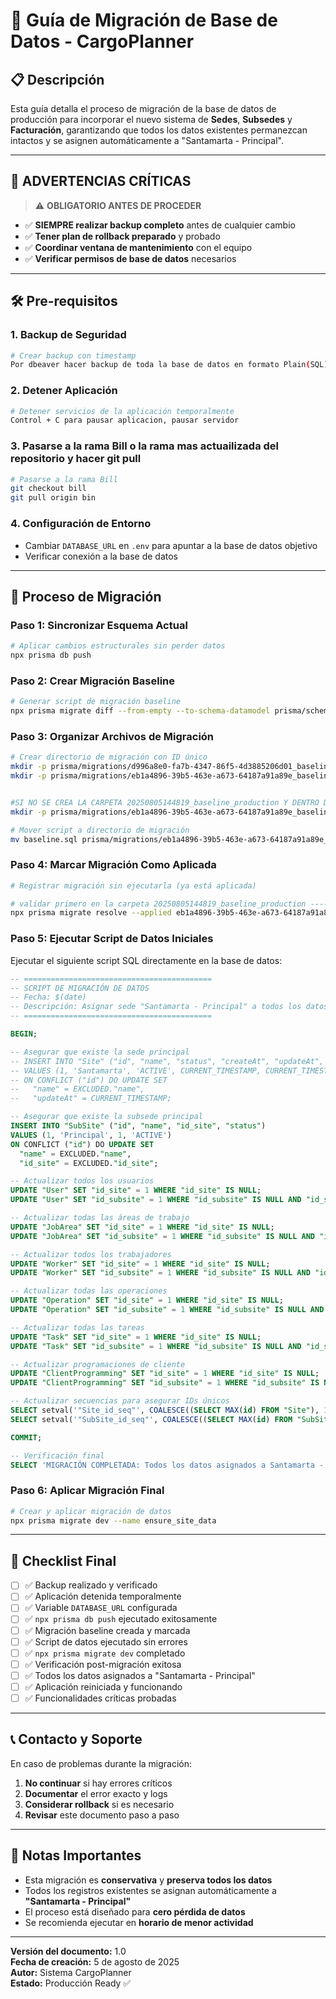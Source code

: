 # 🚀 Guía de Migración de Base de Datos - CargoPlanner

## 📋 Descripción

Esta guía detalla el proceso de migración de la base de datos de producción para incorporar el nuevo sistema de **Sedes**, **Subsedes** y **Facturación**, garantizando que todos los datos existentes permanezcan intactos y se asignen automáticamente a "Santamarta - Principal".

---

## 🚨 ADVERTENCIAS CRÍTICAS

> ⚠️ **OBLIGATORIO ANTES DE PROCEDER**

- ✅ **SIEMPRE realizar backup completo** antes de cualquier cambio
- ✅ **Tener plan de rollback preparado** y probado
- ✅ **Coordinar ventana de mantenimiento** con el equipo
- ✅ **Verificar permisos de base de datos** necesarios

---

## 🛠️ Pre-requisitos

### 1. Backup de Seguridad

```bash
# Crear backup con timestamp
Por dbeaver hacer backup de toda la base de datos en formato Plain(SQL)
```

### 2. Detener Aplicación

```bash
# Detener servicios de la aplicación temporalmente
Control + C para pausar aplicacion, pausar servidor
```

### 3. Pasarse a la rama Bill o la rama mas actuailizada del repositorio y hacer git pull

```bash
# Pasarse a la rama Bill
git checkout bill
git pull origin bin
```

### 4. Configuración de Entorno

- Cambiar `DATABASE_URL` en `.env` para apuntar a la base de datos objetivo
- Verificar conexión a la base de datos

---

## 🔄 Proceso de Migración

### Paso 1: Sincronizar Esquema Actual

```bash
# Aplicar cambios estructurales sin perder datos
npx prisma db push
```

### Paso 2: Crear Migración Baseline

```bash
# Generar script de migración baseline
npx prisma migrate diff --from-empty --to-schema-datamodel prisma/schema.prisma --script > baseline.sql
```

### Paso 3: Organizar Archivos de Migración

```bash
# Crear directorio de migración con ID único
mkdir -p prisma/migrations/d996a8e0-fa7b-4347-86f5-4d3885206d01_baseline_production
mkdir -p prisma/migrations/eb1a4896-39b5-463e-a673-64187a91a89e_baseline_production


#SI NO SE CREA LA CARPETA 20250805144819_baseline_production Y DENTRO DE ESTA EL ARCHIVO migration.sql, se debe crear:
mkdir -p prisma/migrations/eb1a4896-39b5-463e-a673-64187a91a89e_baseline_production

# Mover script a directorio de migración
mv baseline.sql prisma/migrations/eb1a4896-39b5-463e-a673-64187a91a89e_baseline_production/migration.sql
```

### Paso 4: Marcar Migración Como Aplicada

```bash
# Registrar migración sin ejecutarla (ya está aplicada)

# validar primero en la carpeta 20250805144819_baseline_production --------------------------------
npx prisma migrate resolve --applied eb1a4896-39b5-463e-a673-64187a91a89e_baseline_production
```

### Paso 5: Ejecutar Script de Datos Iniciales

Ejecutar el siguiente script SQL directamente en la base de datos:

```sql
-- ==========================================
-- SCRIPT DE MIGRACIÓN DE DATOS
-- Fecha: $(date)
-- Descripción: Asignar sede "Santamarta - Principal" a todos los datos existentes
-- ==========================================

BEGIN;

-- Asegurar que existe la sede principal
-- INSERT INTO "Site" ("id", "name", "status", "createAt", "updateAt", "id_user")
-- VALUES (1, 'Santamarta', 'ACTIVE', CURRENT_TIMESTAMP, CURRENT_TIMESTAMP, 36)
-- ON CONFLICT ("id") DO UPDATE SET
--   "name" = EXCLUDED."name",
--   "updateAt" = CURRENT_TIMESTAMP;

-- Asegurar que existe la subsede principal
INSERT INTO "SubSite" ("id", "name", "id_site", "status")
VALUES (1, 'Principal', 1, 'ACTIVE')
ON CONFLICT ("id") DO UPDATE SET
  "name" = EXCLUDED."name",
  "id_site" = EXCLUDED."id_site";

-- Actualizar todos los usuarios
UPDATE "User" SET "id_site" = 1 WHERE "id_site" IS NULL;
UPDATE "User" SET "id_subsite" = 1 WHERE "id_subsite" IS NULL AND "id_site" = 1;

-- Actualizar todas las áreas de trabajo
UPDATE "JobArea" SET "id_site" = 1 WHERE "id_site" IS NULL;
UPDATE "JobArea" SET "id_subsite" = 1 WHERE "id_subsite" IS NULL AND "id_site" = 1;

-- Actualizar todos los trabajadores
UPDATE "Worker" SET "id_site" = 1 WHERE "id_site" IS NULL;
UPDATE "Worker" SET "id_subsite" = 1 WHERE "id_subsite" IS NULL AND "id_site" = 1;

-- Actualizar todas las operaciones
UPDATE "Operation" SET "id_site" = 1 WHERE "id_site" IS NULL;
UPDATE "Operation" SET "id_subsite" = 1 WHERE "id_subsite" IS NULL AND "id_site" = 1;

-- Actualizar todas las tareas
UPDATE "Task" SET "id_site" = 1 WHERE "id_site" IS NULL;
UPDATE "Task" SET "id_subsite" = 1 WHERE "id_subsite" IS NULL AND "id_site" = 1;

-- Actualizar programaciones de cliente
UPDATE "ClientProgramming" SET "id_site" = 1 WHERE "id_site" IS NULL;
UPDATE "ClientProgramming" SET "id_subsite" = 1 WHERE "id_subsite" IS NULL AND "id_site" = 1;

-- Actualizar secuencias para asegurar IDs únicos
SELECT setval('"Site_id_seq"', COALESCE((SELECT MAX(id) FROM "Site"), 1), true);
SELECT setval('"SubSite_id_seq"', COALESCE((SELECT MAX(id) FROM "SubSite"), 1), true);

COMMIT;

-- Verificación final
SELECT 'MIGRACIÓN COMPLETADA: Todos los datos asignados a Santamarta - Principal' as resultado;
```

### Paso 6: Aplicar Migración Final

```bash
# Crear y aplicar migración de datos
npx prisma migrate dev --name ensure_site_data
```

---

## 🎯 Checklist Final

- [ ] ✅ Backup realizado y verificado
- [ ] ✅ Aplicación detenida temporalmente
- [ ] ✅ Variable `DATABASE_URL` configurada
- [ ] ✅ `npx prisma db push` ejecutado exitosamente
- [ ] ✅ Migración baseline creada y marcada
- [ ] ✅ Script de datos ejecutado sin errores
- [ ] ✅ `npx prisma migrate dev` completado
- [ ] ✅ Verificación post-migración exitosa
- [ ] ✅ Todos los datos asignados a "Santamarta - Principal"
- [ ] ✅ Aplicación reiniciada y funcionando
- [ ] ✅ Funcionalidades críticas probadas

---

## 📞 Contacto y Soporte

En caso de problemas durante la migración:

1. **No continuar** si hay errores críticos
2. **Documentar** el error exacto y logs
3. **Considerar rollback** si es necesario
4. **Revisar** este documento paso a paso

---

## 📝 Notas Importantes

- Esta migración es **conservativa** y **preserva todos los datos**
- Todos los registros existentes se asignan automáticamente a **"Santamarta - Principal"**
- El proceso está diseñado para **cero pérdida de datos**
- Se recomienda ejecutar en **horario de menor actividad**

---

**Versión del documento:** 1.0  
**Fecha de creación:** 5 de agosto de 2025  
**Autor:** Sistema CargoPlanner  
**Estado:** Producción Ready ✅
